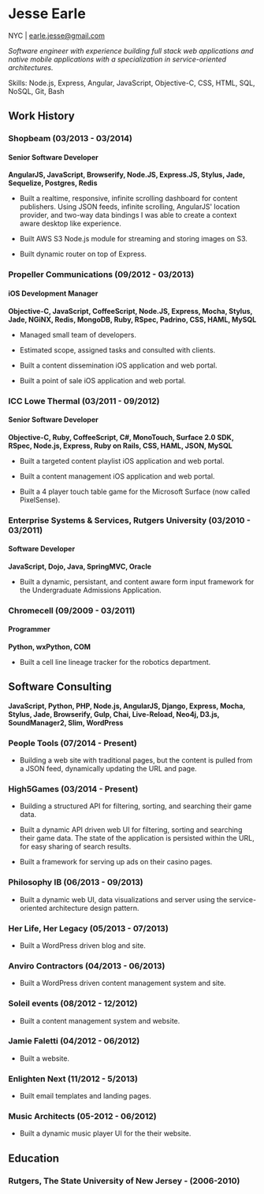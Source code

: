 # Jesse Earle

NYC | earle.jesse@gmail.com

_Software engineer with experience building full stack web applications and native mobile applications with a specialization in service-oriented architectures._

Skills: Node.js, Express, Angular, JavaScript, Objective-C, CSS, HTML, SQL, NoSQL, Git, Bash

## Work History

### Shopbeam (03/2013 - 03/2014)

#### Senior Software Developer

__AngularJS, JavaScript, Browserify, Node.JS, Express.JS, Stylus, Jade, Sequelize, Postgres, Redis__

+ Built a realtime, responsive, infinite scrolling dashboard for content publishers.  Using JSON feeds, infinite scrolling, AngularJS' location provider, and two-way data bindings I was able to create a context aware desktop like experience.

+ Built AWS S3 Node.js module for streaming and storing images on S3.

+ Built dynamic router on top of Express.

### Propeller Communications (09/2012 - 03/2013)

#### iOS Development Manager

__Objective-C, JavaScript, CoffeeScript, Node.JS, Express, Mocha, Stylus, Jade, NGiNX, Redis, MongoDB, Ruby, RSpec, Padrino, CSS, HAML, MySQL__

+ Managed small team of developers.

+ Estimated scope, assigned tasks and consulted with clients.

+ Built a content dissemination iOS application and web portal.

+ Built a point of sale iOS application and web portal.

### ICC Lowe Thermal (03/2011 - 09/2012)

#### Senior Software Developer

__Objective-C, Ruby, CoffeeScript, C#, MonoTouch, Surface 2.0 SDK, RSpec, Node.js, Express, Ruby on Rails, CSS, HAML, JSON, MySQL__

+ Built a targeted content playlist iOS application and web portal.

+ Built a content management iOS application and web portal.

+ Built a 4 player touch table game for the Microsoft Surface (now called PixelSense).

### Enterprise Systems & Services, Rutgers University (03/2010 - 03/2011)

#### Software Developer

__JavaScript, Dojo, Java, SpringMVC, Oracle__

+ Built a dynamic, persistant, and content aware form input framework for the Undergraduate Admissions Application.

### Chromecell (09/2009 - 03/2011)

#### Programmer

__Python, wxPython, COM__

+ Built a cell line lineage tracker for the robotics department.

## Software Consulting
__JavaScript, Python, PHP, Node.js, AngularJS, Django, Express, Mocha, Stylus, Jade, Browserify, Gulp, Chai, Live-Reload, Neo4j, D3.js, SoundManager2, Slim, WordPress__

### People Tools (07/2014 - Present)

+ Building a web site with traditional pages, but the content is pulled from a JSON feed, dynamically updating the URL and page.

### High5Games (03/2014 - Present)

+ Building a structured API for filtering, sorting, and searching their game data.

+ Built a dynamic API driven web UI for filtering, sorting and searching their game data.  The state of the application is persisted within the URL, for easy sharing of search results.

+ Built a framework for serving up ads on their casino pages.

### Philosophy IB (06/2013 - 09/2013)

+ Built a dynamic web UI, data visualizations and server using the service-oriented architecture design pattern.

### Her Life, Her Legacy (05/2013 - 07/2013)

+ Built a WordPress driven blog and site.

### Anviro Contractors (04/2013 - 06/2013)

+ Built a WordPress driven content management system and site.

### Soleil events (08/2012 - 12/2012)

+ Built a content management system and website.

### Jamie Faletti (04/2012 - 06/2012)

+ Built a website.

### Enlighten Next (11/2012 - 5/2013)

+ Built email templates and landing pages.

### Music Architects (05-2012 - 06/2012)

+ Built a dynamic music player UI for the their website.

## Education

### Rutgers, The State University of New Jersey - (2006-2010)
